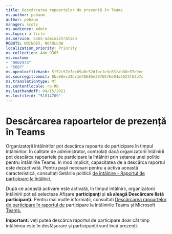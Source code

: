 ```yaml
---
title: Descărcarea rapoartelor de prezență în Teams
ms.author: pebaum
author: pebaum
manager: scotv
ms.audience: Admin
ms.topic: article
ms.service: o365-administration
ROBOTS: NOINDEX, NOFOLLOW
localization_priority: Priority
ms.collection: Adm_O365
ms.custom:
- "9002973"
- "5687"
ms.openlocfilehash: 5f52c57e7ec09a0c52dfbc1e3c63fab80c97e9ec
ms.sourcegitcommit: 8bc60ec34bc1e40685e3976576e04a2623f63a7c
ms.translationtype: MT
ms.contentlocale: ro-RO
ms.lasthandoff: 04/15/2021
ms.locfileid: "51814709"
---
```

# <a name="download-attendance-reports-in-teams"></a>Descărcarea rapoartelor de prezență în Teams

Organizatorii întâlnirilor pot descărca rapoarte de participare în timpul întâlnirilor. În calitate de administrator, controlați dacă organizatorii întâlnirii pot descărca rapoartele de participare la întâlniri prin setarea unei politici pentru întâlnirile Teams. În mod implicit, capacitatea de a descărca raportul este dezactivată. Pentru pașii necesari pentru a activa această caracteristică, consultați Setările politicii [de întâlnire - Raportul de participare la întâlniri.](https://docs.microsoft.com/microsoftteams/meeting-policies-in-teams#meeting-policy-settings---meeting-attendance-report)

După ce această activare este activată, în timpul întâlnirii, organizatorii întâlnirii pot să selecteze Afișare **participanți** și **să aleagă Descărcare listă participanți.** Pentru mai multe informații, consultați [Descărcarea rapoartelor de participare în raportul de](https://support.office.com/article/download-attendance-reports-in-teams-ae7cf170-530c-47d3-84c1-3aedac74d310) participare la întâlnirile Teams și Microsoft [Teams.](https://docs.microsoft.com/microsoftteams/teams-analytics-and-reports/meeting-attendance-report)

**Important:** veți putea descărca raportul de participare doar cât timp întâlnirea este în desfășurare și participanții sunt încă prezenți.